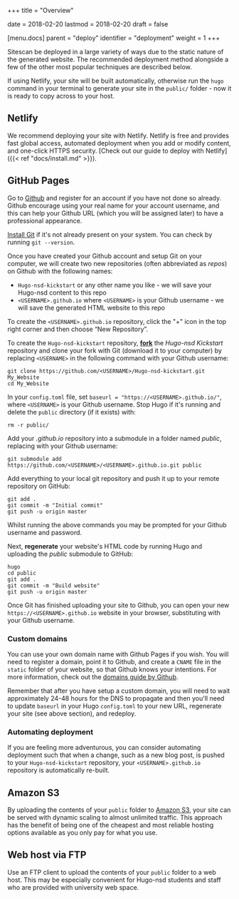 +++
title = "Overview"

date = 2018-02-20
lastmod = 2018-02-20
draft = false

[menu.docs]
    parent = "deploy"
    identifier = "deployment"
    weight = 1
+++

Sitescan be deployed in a large variety of ways due to the static nature of the generated website. The recommended deployment method alongside a few of the other most popular techniques are described below.

If using Netlify, your site will be built automatically, otherwise run the `hugo` command in your terminal to generate your site in the `public/` folder - now it is ready to copy across to your host.

## Netlify

We recommend deploying your site with Netlify. Netlify is free and provides fast global access, automated deployment when you add or modify content, and one-click HTTPS security. [Check out our guide to deploy with Netlify]({{< ref "docs/install.md" >}}).

## GitHub Pages

Go to [Github](http://www.github.com/) and register for an account if you have not done so already. Github encourage using your real name for your account username, and this can help your Github URL (which you will be assigned later) to have a professional appearance.

[Install Git](https://help.github.com/articles/set-up-git/) if it's not already present on your system. You can check by running `git --version`.

Once you have created your Github account and setup Git on your computer, we will create two new repositories (often abbreviated as *repos*) on Github with the following names:
                                                                    
- `Hugo-nsd-kickstart` or any other name you like - we will save your Hugo-nsd content to this repo
- `<USERNAME>.github.io` where `<USERNAME>` is your Github username - we will save the generated HTML website to this repo

To create the `<USERNAME>.github.io` repository, click the "+" icon in the top right corner and then choose “New Repository”.
 
To create the `Hugo-nsd-kickstart` repository, [**fork**](https://github.com/sourcethemes/Hugo-nsd-kickstart#fork-destination-box) the *Hugo-nsd Kickstart* repository and clone your fork with Git (download it to your computer) by replacing `<USERNAME>` in the following command with your Github username: 
                                         
    git clone https://github.com/<USERNAME>/Hugo-nsd-kickstart.git My_Website
    cd My_Website
                                             
In your `config.toml` file, set `baseurl = "https://<USERNAME>.github.io/"`, where `<USERNAME>` is your Github username. Stop Hugo if it's running and delete the `public` directory (if it exists) with:
 
    rm -r public/

Add your *<USERNAME>.github.io* repository into a submodule in a folder named *public*, replacing *<USERNAME>* with your Github username:

    git submodule add https://github.com/<USERNAME>/<USERNAME>.github.io.git public

Add everything to your local git repository and push it up to your remote repository on GitHub:

    git add .
    git commit -m "Initial commit"
    git push -u origin master

Whilst running the above commands you may be prompted for your Github username and password.

Next, **regenerate** your website's HTML code by running Hugo and uploading the *public* submodule to GitHub:

    hugo
    cd public
    git add .
    git commit -m "Build website"
    git push -u origin master

Once Git has finished uploading your site to Github, you can open your new  `https://<USERNAME>.github.io` website in your browser, substituting *<USERNAME>* with your Github username.

### Custom domains

You can use your own domain name with Github Pages if you wish. You will need to register a domain, point it to Github, and create a `CNAME` file in the `static` folder of your website, so that Github knows your intentions. For more information, check out the [domains guide by Github](https://help.github.com/articles/setting-up-a-custom-domain-with-github-pages/).

Remember that after you have setup a custom domain, you will need to wait approximately 24-48 hours for the DNS to propagate and then you'll need to update `baseurl` in your Hugo `config.toml` to your new URL, regenerate your site (see above section), and redeploy.

### Automating deployment

If you are feeling more adventurous, you can consider automating deployment such that when a change, such as a new blog post, is pushed to your `Hugo-nsd-kickstart` repository, your `<USERNAME>.github.io` repository is automatically re-built.

## Amazon S3

By uploading the contents of your `public` folder to [Amazon S3](https://aws.amazon.com/s3/), your site can be served with dynamic scaling to almost unlimited traffic. This approach has the benefit of being one of the cheapest and most reliable hosting options available as you only pay for what you use.

## Web host via FTP

Use an FTP client to upload the contents of your `public` folder to a web host. This may be especially convenient for Hugo-nsd students and staff who are provided with university web space. 
